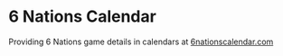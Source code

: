 # 6 Nations Calendar 

Providing 6 Nations game details in calendars at [6nationscalendar.com](https://6nationscalendar.com)
